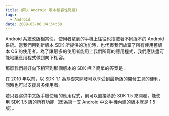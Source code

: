 ```yaml
---
title: 解決 Android 版本相容性問題1
tags:
  - Android
date: 2009-05-06 04:34:38
---
```


Android 系統改版相當快，使用者拿到的手機上往往也搭載著不同版本的 Android 系統。當我們用到新版本 SDK 所提供的功能時，也代表我們放棄了所有使用舊版本 OS 的使用者。為了讓最多的使用者能用上我們所寫的應用程式，我們應該盡可能地讓應用程式做到向下相容。

那麼我們最好向下相容到那個版本的 SDK 哩？簡單的答案是：

在 2010 年以前，以 SDK 1.1 為基礎來開發可以享受到最新版的開發工具的便利，同時也可以支援最多使用者。

若只要寫供中文版手機使用的應用程式，則可以直接基於 SDK 1.5 來開發，能使用 SDK 1.5 版的所有功能（因為第一支 Android 中文手機內建的版本就是 1.5 版）。
